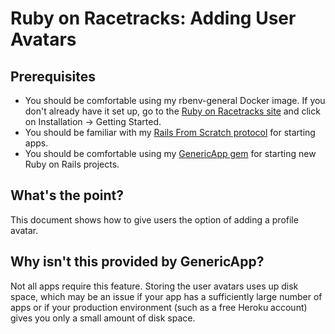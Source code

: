 # Ruby on Racetracks: Adding User Avatars

## Prerequisites
* You should be comfortable using my rbenv-general Docker image. If you don't already have it set up, go to the [Ruby on Racetracks site](http://www.rubyonracetracks.com/) and click on Installation -> Getting Started.
* You should be familiar with my [Rails From Scratch protocol](http://www.rubyonracetracks.com/rails_from_scratch.html) for starting apps.
* You should be comfortable using my [GenericApp gem](https://github.com/jhsu802701/generic_app) for starting new Ruby on Rails projects.

## What's the point?
This document shows how to give users the option of adding a profile avatar.

## Why isn't this provided by GenericApp?
Not all apps require this feature.  Storing the user avatars uses up disk space, which may be an issue if your app has a sufficiently large number of apps or if your production environment (such as a free Heroku account) gives you only a small amount of disk space.
